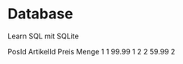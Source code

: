 # Database
Learn SQL mit SQLite

PosId	ArtikelId	Preis	Menge
1   	    1	    99.99	1
2	        2	    59.99	2


